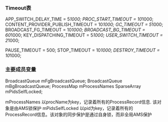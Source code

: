 

### Timeout表

APP_SWITCH_DELAY_TIME = 5*1000;
PROC_START_TIMEOUT = 10*1000;
CONTENT_PROVIDER_PUBLISH_TIMEOUT = 10*1000;
GC_TIMEOUT = 5*1000;
BROADCAST_FG_TIMEOUT = 10*1000;
BROADCAST_BG_TIMEOUT = 60*1000;
KEY_DISPATCHING_TIMEOUT = 5*1000;
USER_SWITCH_TIMEOUT = 2*1000;


PAUSE_TIMEOUT = 500;
STOP_TIMEOUT = 10*1000;
DESTROY_TIMEOUT = 10*1000;


### 主要成员变量

BroadcastQueue mFgBroadcastQueue;
BroadcastQueue mBgBroadcastQueue;
ProcessMap<ProcessRecord> mProcessNames
SparseArray<ProcessRecord> mPidsSelfLocked;


mProcessNames    以procName为key，记录着所有的ProcessRecord信息. 该对象是由AMS锁保护
mPidsSelfLocked  以pid为key，记录着所有的ProcessRecord信息。该对象的同步保护是通过自身锁，而非全局AMS保护

